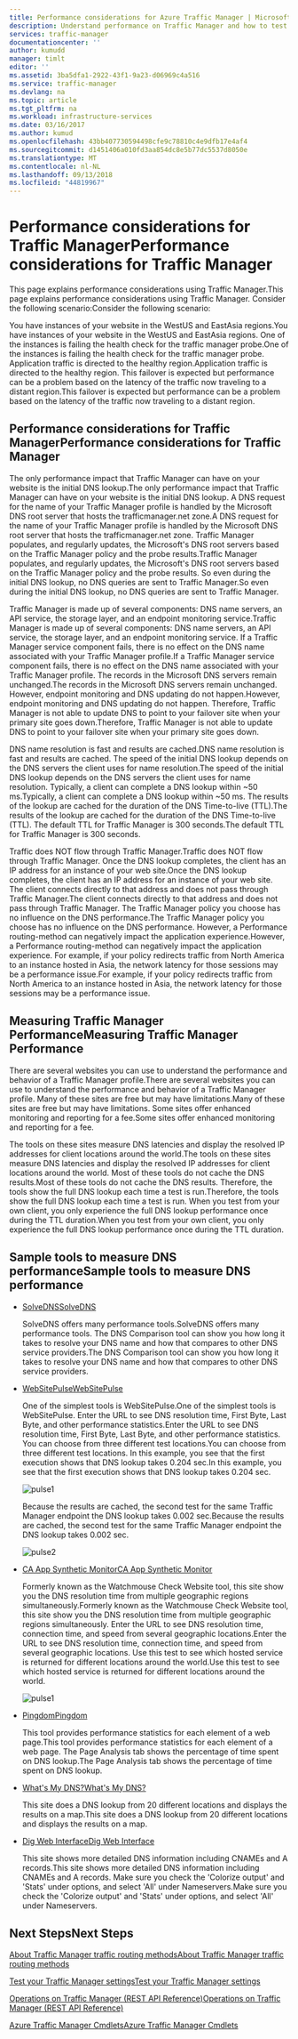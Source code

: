 ```yaml
---
title: Performance considerations for Azure Traffic Manager | Microsoft Docs
description: Understand performance on Traffic Manager and how to test performance of your website when using Traffic Manager
services: traffic-manager
documentationcenter: ''
author: kumudd
manager: timlt
editor: ''
ms.assetid: 3ba5dfa1-2922-43f1-9a23-d06969c4a516
ms.service: traffic-manager
ms.devlang: na
ms.topic: article
ms.tgt_pltfrm: na
ms.workload: infrastructure-services
ms.date: 03/16/2017
ms.author: kumud
ms.openlocfilehash: 43bb407730594498cfe9c78810c4e9dfb17e4af4
ms.sourcegitcommit: d1451406a010fd3aa854dc8e5b77dc5537d8050e
ms.translationtype: MT
ms.contentlocale: nl-NL
ms.lasthandoff: 09/13/2018
ms.locfileid: "44819967"
---
```

# <a name="performance-considerations-for-traffic-manager"></a><span data-ttu-id="75c62-103">Performance considerations for Traffic Manager</span><span class="sxs-lookup"><span data-stu-id="75c62-103">Performance considerations for Traffic Manager</span></span>

<span data-ttu-id="75c62-104">This page explains performance considerations using Traffic Manager.</span><span class="sxs-lookup"><span data-stu-id="75c62-104">This page explains performance considerations using Traffic Manager.</span></span> <span data-ttu-id="75c62-105">Consider the following scenario:</span><span class="sxs-lookup"><span data-stu-id="75c62-105">Consider the following scenario:</span></span>

<span data-ttu-id="75c62-106">You have instances of your website in the WestUS and EastAsia regions.</span><span class="sxs-lookup"><span data-stu-id="75c62-106">You have instances of your website in the WestUS and EastAsia regions.</span></span> <span data-ttu-id="75c62-107">One of the instances is failing the health check for the traffic manager probe.</span><span class="sxs-lookup"><span data-stu-id="75c62-107">One of the instances is failing the health check for the traffic manager probe.</span></span> <span data-ttu-id="75c62-108">Application traffic is directed to the healthy region.</span><span class="sxs-lookup"><span data-stu-id="75c62-108">Application traffic is directed to the healthy region.</span></span> <span data-ttu-id="75c62-109">This failover is expected but performance can be a problem based on the latency of the traffic now traveling to a distant region.</span><span class="sxs-lookup"><span data-stu-id="75c62-109">This failover is expected but performance can be a problem based on the latency of the traffic now traveling to a distant region.</span></span>

## <a name="performance-considerations-for-traffic-manager"></a><span data-ttu-id="75c62-110">Performance considerations for Traffic Manager</span><span class="sxs-lookup"><span data-stu-id="75c62-110">Performance considerations for Traffic Manager</span></span>

<span data-ttu-id="75c62-111">The only performance impact that Traffic Manager can have on your website is the initial DNS lookup.</span><span class="sxs-lookup"><span data-stu-id="75c62-111">The only performance impact that Traffic Manager can have on your website is the initial DNS lookup.</span></span> <span data-ttu-id="75c62-112">A DNS request for the name of your Traffic Manager profile is handled by the Microsoft DNS root server that hosts the trafficmanager.net zone.</span><span class="sxs-lookup"><span data-stu-id="75c62-112">A DNS request for the name of your Traffic Manager profile is handled by the Microsoft DNS root server that hosts the trafficmanager.net zone.</span></span> <span data-ttu-id="75c62-113">Traffic Manager populates, and regularly updates, the Microsoft's DNS root servers based on the Traffic Manager policy and the probe results.</span><span class="sxs-lookup"><span data-stu-id="75c62-113">Traffic Manager populates, and regularly updates, the Microsoft's DNS root servers based on the Traffic Manager policy and the probe results.</span></span> <span data-ttu-id="75c62-114">So even during the initial DNS lookup, no DNS queries are sent to Traffic Manager.</span><span class="sxs-lookup"><span data-stu-id="75c62-114">So even during the initial DNS lookup, no DNS queries are sent to Traffic Manager.</span></span>

<span data-ttu-id="75c62-115">Traffic Manager is made up of several components: DNS name servers, an API service, the storage layer, and an endpoint monitoring service.</span><span class="sxs-lookup"><span data-stu-id="75c62-115">Traffic Manager is made up of several components: DNS name servers, an API service, the storage layer, and an endpoint monitoring service.</span></span> <span data-ttu-id="75c62-116">If a Traffic Manager service component fails, there is no effect on the DNS name associated with your Traffic Manager profile.</span><span class="sxs-lookup"><span data-stu-id="75c62-116">If a Traffic Manager service component fails, there is no effect on the DNS name associated with your Traffic Manager profile.</span></span> <span data-ttu-id="75c62-117">The records in the Microsoft DNS servers remain unchanged.</span><span class="sxs-lookup"><span data-stu-id="75c62-117">The records in the Microsoft DNS servers remain unchanged.</span></span> <span data-ttu-id="75c62-118">However, endpoint monitoring and DNS updating do not happen.</span><span class="sxs-lookup"><span data-stu-id="75c62-118">However, endpoint monitoring and DNS updating do not happen.</span></span> <span data-ttu-id="75c62-119">Therefore, Traffic Manager is not able to update DNS to point to your failover site when your primary site goes down.</span><span class="sxs-lookup"><span data-stu-id="75c62-119">Therefore, Traffic Manager is not able to update DNS to point to your failover site when your primary site goes down.</span></span>

<span data-ttu-id="75c62-120">DNS name resolution is fast and results are cached.</span><span class="sxs-lookup"><span data-stu-id="75c62-120">DNS name resolution is fast and results are cached.</span></span> <span data-ttu-id="75c62-121">The speed of the initial DNS lookup depends on the DNS servers the client uses for name resolution.</span><span class="sxs-lookup"><span data-stu-id="75c62-121">The speed of the initial DNS lookup depends on the DNS servers the client uses for name resolution.</span></span> <span data-ttu-id="75c62-122">Typically, a client can complete a DNS lookup within ~50 ms.</span><span class="sxs-lookup"><span data-stu-id="75c62-122">Typically, a client can complete a DNS lookup within ~50 ms.</span></span> <span data-ttu-id="75c62-123">The results of the lookup are cached for the duration of the DNS Time-to-live (TTL).</span><span class="sxs-lookup"><span data-stu-id="75c62-123">The results of the lookup are cached for the duration of the DNS Time-to-live (TTL).</span></span> <span data-ttu-id="75c62-124">The default TTL for Traffic Manager is 300 seconds.</span><span class="sxs-lookup"><span data-stu-id="75c62-124">The default TTL for Traffic Manager is 300 seconds.</span></span>

<span data-ttu-id="75c62-125">Traffic does NOT flow through Traffic Manager.</span><span class="sxs-lookup"><span data-stu-id="75c62-125">Traffic does NOT flow through Traffic Manager.</span></span> <span data-ttu-id="75c62-126">Once the DNS lookup completes, the client has an IP address for an instance of your web site.</span><span class="sxs-lookup"><span data-stu-id="75c62-126">Once the DNS lookup completes, the client has an IP address for an instance of your web site.</span></span> <span data-ttu-id="75c62-127">The client connects directly to that address and does not pass through Traffic Manager.</span><span class="sxs-lookup"><span data-stu-id="75c62-127">The client connects directly to that address and does not pass through Traffic Manager.</span></span> <span data-ttu-id="75c62-128">The Traffic Manager policy you choose has no influence on the DNS performance.</span><span class="sxs-lookup"><span data-stu-id="75c62-128">The Traffic Manager policy you choose has no influence on the DNS performance.</span></span> <span data-ttu-id="75c62-129">However, a Performance routing-method can negatively impact the application experience.</span><span class="sxs-lookup"><span data-stu-id="75c62-129">However, a Performance routing-method can negatively impact the application experience.</span></span> <span data-ttu-id="75c62-130">For example, if your policy redirects traffic from North America to an instance hosted in Asia, the network latency for those sessions may be a performance issue.</span><span class="sxs-lookup"><span data-stu-id="75c62-130">For example, if your policy redirects traffic from North America to an instance hosted in Asia, the network latency for those sessions may be a performance issue.</span></span>

## <a name="measuring-traffic-manager-performance"></a><span data-ttu-id="75c62-131">Measuring Traffic Manager Performance</span><span class="sxs-lookup"><span data-stu-id="75c62-131">Measuring Traffic Manager Performance</span></span>

<span data-ttu-id="75c62-132">There are several websites you can use to understand the performance and behavior of a Traffic Manager profile.</span><span class="sxs-lookup"><span data-stu-id="75c62-132">There are several websites you can use to understand the performance and behavior of a Traffic Manager profile.</span></span> <span data-ttu-id="75c62-133">Many of these sites are free but may have limitations.</span><span class="sxs-lookup"><span data-stu-id="75c62-133">Many of these sites are free but may have limitations.</span></span> <span data-ttu-id="75c62-134">Some sites offer enhanced monitoring and reporting for a fee.</span><span class="sxs-lookup"><span data-stu-id="75c62-134">Some sites offer enhanced monitoring and reporting for a fee.</span></span>

<span data-ttu-id="75c62-135">The tools on these sites measure DNS latencies and display the resolved IP addresses for client locations around the world.</span><span class="sxs-lookup"><span data-stu-id="75c62-135">The tools on these sites measure DNS latencies and display the resolved IP addresses for client locations around the world.</span></span> <span data-ttu-id="75c62-136">Most of these tools do not cache the DNS results.</span><span class="sxs-lookup"><span data-stu-id="75c62-136">Most of these tools do not cache the DNS results.</span></span> <span data-ttu-id="75c62-137">Therefore, the tools show the full DNS lookup each time a test is run.</span><span class="sxs-lookup"><span data-stu-id="75c62-137">Therefore, the tools show the full DNS lookup each time a test is run.</span></span> <span data-ttu-id="75c62-138">When you test from your own client, you only experience the full DNS lookup performance once during the TTL duration.</span><span class="sxs-lookup"><span data-stu-id="75c62-138">When you test from your own client, you only experience the full DNS lookup performance once during the TTL duration.</span></span>

## <a name="sample-tools-to-measure-dns-performance"></a><span data-ttu-id="75c62-139">Sample tools to measure DNS performance</span><span class="sxs-lookup"><span data-stu-id="75c62-139">Sample tools to measure DNS performance</span></span>

* [<span data-ttu-id="75c62-140">SolveDNS</span><span class="sxs-lookup"><span data-stu-id="75c62-140">SolveDNS</span></span>](http://www.solvedns.com/dns-comparison/)

    <span data-ttu-id="75c62-141">SolveDNS offers many performance tools.</span><span class="sxs-lookup"><span data-stu-id="75c62-141">SolveDNS offers many performance tools.</span></span> <span data-ttu-id="75c62-142">The DNS Comparison tool can show you how long it takes to resolve your DNS name and how that compares to other DNS service providers.</span><span class="sxs-lookup"><span data-stu-id="75c62-142">The DNS Comparison tool can show you how long it takes to resolve your DNS name and how that compares to other DNS service providers.</span></span>

* [<span data-ttu-id="75c62-143">WebSitePulse</span><span class="sxs-lookup"><span data-stu-id="75c62-143">WebSitePulse</span></span>](http://www.websitepulse.com/help/tools.php)

    <span data-ttu-id="75c62-144">One of the simplest tools is WebSitePulse.</span><span class="sxs-lookup"><span data-stu-id="75c62-144">One of the simplest tools is WebSitePulse.</span></span> <span data-ttu-id="75c62-145">Enter the URL to see DNS resolution time, First Byte, Last Byte, and other performance statistics.</span><span class="sxs-lookup"><span data-stu-id="75c62-145">Enter the URL to see DNS resolution time, First Byte, Last Byte, and other performance statistics.</span></span> <span data-ttu-id="75c62-146">You can choose from three different test locations.</span><span class="sxs-lookup"><span data-stu-id="75c62-146">You can choose from three different test locations.</span></span> <span data-ttu-id="75c62-147">In this example, you see that the first execution shows that DNS lookup takes 0.204 sec.</span><span class="sxs-lookup"><span data-stu-id="75c62-147">In this example, you see that the first execution shows that DNS lookup takes 0.204 sec.</span></span>

    ![pulse1](./media/traffic-manager-performance-considerations/traffic-manager-web-site-pulse.png)

    <span data-ttu-id="75c62-149">Because the results are cached, the second test for the same Traffic Manager endpoint the DNS lookup takes 0.002 sec.</span><span class="sxs-lookup"><span data-stu-id="75c62-149">Because the results are cached, the second test for the same Traffic Manager endpoint the DNS lookup takes 0.002 sec.</span></span>

    ![pulse2](./media/traffic-manager-performance-considerations/traffic-manager-web-site-pulse2.png)

* [<span data-ttu-id="75c62-151">CA App Synthetic Monitor</span><span class="sxs-lookup"><span data-stu-id="75c62-151">CA App Synthetic Monitor</span></span>](https://asm.ca.com/en/checkit.php)

    <span data-ttu-id="75c62-152">Formerly known as the Watchmouse Check Website tool, this site show you the DNS resolution time from multiple geographic regions simultaneously.</span><span class="sxs-lookup"><span data-stu-id="75c62-152">Formerly known as the Watchmouse Check Website tool, this site show you the DNS resolution time from multiple geographic regions simultaneously.</span></span> <span data-ttu-id="75c62-153">Enter the URL to see DNS resolution time, connection time, and speed from several geographic locations.</span><span class="sxs-lookup"><span data-stu-id="75c62-153">Enter the URL to see DNS resolution time, connection time, and speed from several geographic locations.</span></span> <span data-ttu-id="75c62-154">Use this test to see which hosted service is returned for different locations around the world.</span><span class="sxs-lookup"><span data-stu-id="75c62-154">Use this test to see which hosted service is returned for different locations around the world.</span></span>

    ![pulse1](./media/traffic-manager-performance-considerations/traffic-manager-web-site-watchmouse.png)

* [<span data-ttu-id="75c62-156">Pingdom</span><span class="sxs-lookup"><span data-stu-id="75c62-156">Pingdom</span></span>](http://tools.pingdom.com/)

    <span data-ttu-id="75c62-157">This tool provides performance statistics for each element of a web page.</span><span class="sxs-lookup"><span data-stu-id="75c62-157">This tool provides performance statistics for each element of a web page.</span></span> <span data-ttu-id="75c62-158">The Page Analysis tab shows the percentage of time spent on DNS lookup.</span><span class="sxs-lookup"><span data-stu-id="75c62-158">The Page Analysis tab shows the percentage of time spent on DNS lookup.</span></span>

* [<span data-ttu-id="75c62-159">What's My DNS?</span><span class="sxs-lookup"><span data-stu-id="75c62-159">What's My DNS?</span></span>](http://www.whatsmydns.net/)

    <span data-ttu-id="75c62-160">This site does a DNS lookup from 20 different locations and displays the results on a map.</span><span class="sxs-lookup"><span data-stu-id="75c62-160">This site does a DNS lookup from 20 different locations and displays the results on a map.</span></span>

* [<span data-ttu-id="75c62-161">Dig Web Interface</span><span class="sxs-lookup"><span data-stu-id="75c62-161">Dig Web Interface</span></span>](http://www.digwebinterface.com)

    <span data-ttu-id="75c62-162">This site shows more detailed DNS information including CNAMEs and A records.</span><span class="sxs-lookup"><span data-stu-id="75c62-162">This site shows more detailed DNS information including CNAMEs and A records.</span></span> <span data-ttu-id="75c62-163">Make sure you check the 'Colorize output' and 'Stats' under options, and select 'All' under Nameservers.</span><span class="sxs-lookup"><span data-stu-id="75c62-163">Make sure you check the 'Colorize output' and 'Stats' under options, and select 'All' under Nameservers.</span></span>

## <a name="next-steps"></a><span data-ttu-id="75c62-164">Next Steps</span><span class="sxs-lookup"><span data-stu-id="75c62-164">Next Steps</span></span>

[<span data-ttu-id="75c62-165">About Traffic Manager traffic routing methods</span><span class="sxs-lookup"><span data-stu-id="75c62-165">About Traffic Manager traffic routing methods</span></span>](traffic-manager-routing-methods.md)

[<span data-ttu-id="75c62-166">Test your Traffic Manager settings</span><span class="sxs-lookup"><span data-stu-id="75c62-166">Test your Traffic Manager settings</span></span>](traffic-manager-testing-settings.md)

[<span data-ttu-id="75c62-167">Operations on Traffic Manager (REST API Reference)</span><span class="sxs-lookup"><span data-stu-id="75c62-167">Operations on Traffic Manager (REST API Reference)</span></span>](http://go.microsoft.com/fwlink/?LinkId=313584)

[<span data-ttu-id="75c62-168">Azure Traffic Manager Cmdlets</span><span class="sxs-lookup"><span data-stu-id="75c62-168">Azure Traffic Manager Cmdlets</span></span>](https://docs.microsoft.com/powershell/module/azurerm.trafficmanager)

